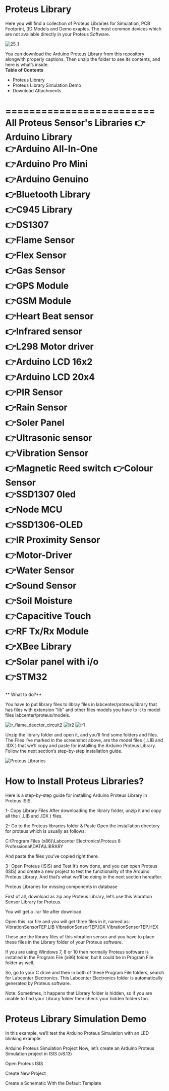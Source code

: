 # Proteus Library
Here you will find a collection of Proteus Libraries for Simulation, PCB Footprint, 3D Models and Demo exaples. The most common devices which are not available directly in your Proteus Software.

![25_1](https://github.com/user-attachments/assets/848b2884-9560-418a-a633-85c9bdfa9055)


You can download the Arduino Proteus Library from this repository alongwith properly captions. Then unzip the folder to see its contents, and here is what’s inside.
<br/>
**Table of Contents**
-  Proteus Library
-  Proteus Library Simulation Demo
-  Download Attachments

=========================
All Proteus Sensor's Libraries 
👉Arduino  Library         
👉Arduino All-In-One    
👉Arduino Pro Mini      
👉Arduino Genuino      
👉Bluetooth Library      
👉C945 Library             
👉DS1307                      
👉Flame Sensor            
👉Flex Sensor                
👉Gas Sensor                 
👉GPS  Module              
👉GSM Module              
👉Heart Beat sensor    
👉Infrared sensor        
👉L298 Motor driver    
👉Arduino LCD 16x2   
👉Arduino LCD 20x4  
👉PIR Sensor                
👉Rain Sensor             
👉Soler Panel                 
👉Ultrasonic sensor     
👉Vibration Sensor       
👉Magnetic Reed switch
👉Colour Sensor            
👉SSD1307 0led          
👉Node MCU                  
👉SSD1306-OLED       
👉IR Proximity Sensor  
👉Motor-Driver              
👉Water Sensor             
👉Sound Sensor            
👉Soil Moisture            
👉Capacitive Touch     
👉RF Tx/Rx Module     
👉XBee Library              
👉Solar panel with i/o  
👉STM32                        
======================================

** What to do?**

You have to put library files to libray files in labcenter/proteus/library that has files with extension "lib" and other files models you have to it to model files labcenter/proteus/models.






![ir_flame_deector_circuit2](https://github.com/user-attachments/assets/6fba3c58-fed8-44a5-b9ca-c474de2e9788)
![ir2](https://github.com/user-attachments/assets/208401fc-95f1-4e60-80cf-a7ce7dac42e1) ![ir1](https://github.com/user-attachments/assets/59005c9f-ff5f-40f4-a420-ee0453fc44a8)

Unzip the library folder and open it, and you’ll find some folders and files. The Files I’ve marked in the screenshot above, are the model files ( .LIB and .IDX ) that we’ll copy and paste for installing the Arduino Proteus Library. Follow the next section’s step-by-step installation guide.

![Proteus Libraries](https://github.com/user-attachments/assets/55330808-4974-4722-9c54-dd81c476b07c)

# How to Install Proteus Libraries?
Here is a step-by-step guide for installing Arduino Proteus Library in Proteus ISIS.

1- Copy Library Files
After downloading the library folder, unzip it and copy all the ( .LIB and .IDX ) files.

2- Go to the Proteus libraries folder & Paste
Open the installation directory for proteus which is usually as follows:

C:\Program Files (x86)\Labcenter Electronics\Proteus 8 Professional\DATA\LIBRARY

And paste the files you’ve copied right there.

3- Open Proteus (ISIS) and Test
It’s now done, and you can open Proteus (ISIS) and create a new project to test the functionality of the Arduino Proteus Library. And that’s what we’ll be doing in the next section hereafter.



Proteus Libraries for missing components in database

First of all, download as zip any Proteus Library, let’s use this Vibration Sensor Library for Proteus.

You will get a .rar file after download.

Open this .rar file and you will get three files in it, named as: VibrationSensorTEP.LIB VibrationSensorTEP.IDX VibrationSensorTEP.HEX

These are the library files of this vibration sensor and you have to place these files in the Library folder of your Proteus software.

If you are using Windows 7, 8 or 10 then normally Proteus software is installed in the Program File (x86) folder, but it could be in Program File folder as well.

So, go to your C drive and then in both of these Program File folders, search for Labcenter Electronics. This Labcenter Electronics folder is automatically generated by Proteus software.

Note: Sometimes, it happens that Library folder is hidden, so if you are unable to find your Library folder then check your hidden folders too.





# Proteus Library Simulation Demo
In this example, we’ll test the Arduino Proteus Simulation with an LED blinking example.

Arduino Proteus Simulation Project
Now, let’s create an Arduino Proteus Simulation project in ISIS (v8.13)

Open Proteus ISIS

Create New Project

Create a Schematic With the Default Template
